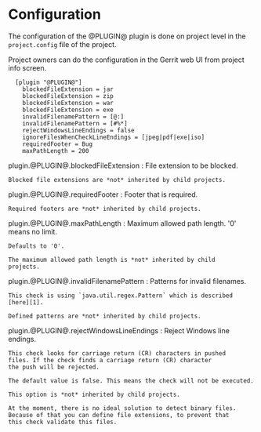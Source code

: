 Configuration
=============

The configuration of the @PLUGIN@ plugin is done on project level in
the `project.config` file of the project.

Project owners can do the configuration in the Gerrit web UI from
project info screen.

```
  [plugin "@PLUGIN@"]
    blockedFileExtension = jar
    blockedFileExtension = zip
    blockedFileExtension = war
    blockedFileExtension = exe
    invalidFilenamePattern = [@:]
    invalidFilenamePattern = [#%*]
    rejectWindowsLineEndings = false
    ignoreFilesWhenCheckLineEndings = [jpeg|pdf|exe|iso]
    requiredFooter = Bug
    maxPathLength = 200
```

plugin.@PLUGIN@.blockedFileExtension
:	File extension to be blocked.

	Blocked file extensions are *not* inherited by child projects.

plugin.@PLUGIN@.requiredFooter
:	Footer that is required.

	Required footers are *not* inherited by child projects.

plugin.@PLUGIN@.maxPathLength
:	Maximum allowed path length. '0' means no limit.

	Defaults to '0'.

	The maximum allowed path length is *not* inherited by child
	projects.

plugin.@PLUGIN@.invalidFilenamePattern
:	Patterns for invalid filenames.

	This check is using `java.util.regex.Pattern` which is described
	[here][1].

	Defined patterns are *not* inherited by child projects.

[1]: https://docs.oracle.com/javase/7/docs/api/java/util/regex/Pattern.html

plugin.@PLUGIN@.rejectWindowsLineEndings
:	Reject Windows line endings.

	This check looks for carriage return (CR) characters in pushed
	files. If the check finds a carriage return (CR) character
	the push will be rejected.

	The default value is false. This means the check will not be executed.

	This option is *not* inherited by child projects.
	
	At the moment, there is no ideal solution to detect binary files.
	Because of that you can define file extensions, to prevent that
	this check validate this files.

